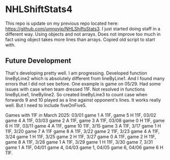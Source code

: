 # NHLShiftStats4
This repo is update on my previous repo located here: https://github.com/umnovjp/NHLShiftsStats3. I just started doing staff in a different way. Using objects and not arrays. Does not improve too much in fact using object takes more lines than arrays. Copied old script to start with. 
## Future Development
That's developing pretty well. I am progressing. Developed function lineByLine2 which is absolutely different from lineByLine1. And I found many errors that I did not see before. One example is game on 05/29. Had some issues with case when team dressed 11F. Not resolved in functions lineByLine1, lineByline2. So created lineByLine3 to count case when forwards 9 and 10 played as a line against opponent's lines. It works really well. But I need to include fiveOnFive5.

Games with 11F in March 2025: 03/01 game 1 A 11F, game 5 H 11F, 03/02 game 4 A 11F, 03/03 game 2 A 11F, game 3 A 11F, 03/08 game 0 H 11F, game 6 H 11F, 03/11 game 4 A 11F, game 10 11F, 3/15 game 3 A 11F, 3/17 game 1 H 11F, 3/20 game 7 A 11F game 8 A 11F, 3/22 game 2 11F, 3/23 game 4 A 11F, 3/24 game 1 H 11F, 3/25 game 2 H 11F, 3/27 game 0 A 11F, game 2 H 11F, game 8 A 11F, 3/28 game 1 A 11F, 3/29 game 1 H 11F, 3/30 game 7, 3/31 game 1 A 11F, 04/01 game 4, 04/03 game 1, 04/05 game 6, 04/06 game 6 H 11F. 